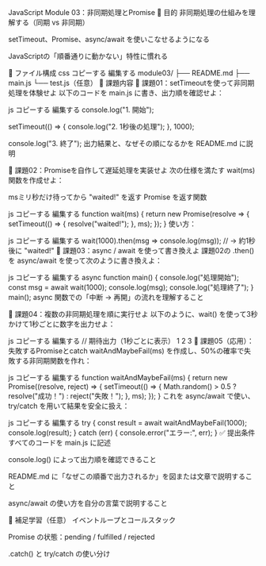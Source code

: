 JavaScript Module 03：非同期処理とPromise
🎯 目的
非同期処理の仕組みを理解する（同期 vs 非同期）

setTimeout、Promise、async/await を使いこなせるようになる

JavaScriptの「順番通りに動かない」特性に慣れる

📁 ファイル構成
css
コピーする
編集する
module03/
├── README.md
├── main.js
└── test.js（任意）
📝 課題内容
🧪 課題01：setTimeoutを使って非同期処理を体験せよ
以下のコードを main.js に書き、出力順を確認せよ：

js
コピーする
編集する
console.log("1. 開始");

setTimeout(() => {
  console.log("2. 1秒後の処理");
}, 1000);

console.log("3. 終了");
出力結果と、なぜその順になるかを README.md に説明

🧪 課題02：Promiseを自作して遅延処理を実装せよ
次の仕様を満たす wait(ms) 関数を作成せよ：

msミリ秒だけ待ってから "waited!" を返す Promise を返す関数

js
コピーする
編集する
function wait(ms) {
  return new Promise(resolve => {
    setTimeout(() => {
      resolve("waited!");
    }, ms);
  });
}
使い方：

js
コピーする
編集する
wait(1000).then(msg => console.log(msg)); // → 約1秒後に "waited!"
🧪 課題03：async / await を使って書き換えよ
課題02の .then() を async/await を使って次のように書き換えよ：

js
コピーする
編集する
async function main() {
  console.log("処理開始");
  const msg = await wait(1000);
  console.log(msg);
  console.log("処理終了");
}
main();
async 関数での「中断 → 再開」の流れを理解すること

🧪 課題04：複数の非同期処理を順に実行せよ
以下のように、wait() を使って3秒かけて1秒ごとに数字を出力せよ：

js
コピーする
編集する
// 期待出力（1秒ごとに表示）
1
2
3
🧪 課題05（応用）：失敗するPromiseとcatch
waitAndMaybeFail(ms) を作成し、50%の確率で失敗する非同期関数を作れ：

js
コピーする
編集する
function waitAndMaybeFail(ms) {
  return new Promise((resolve, reject) => {
    setTimeout(() => {
      Math.random() > 0.5 ? resolve("成功！") : reject("失敗！");
    }, ms);
  });
}
これを async/await で使い、try/catch を用いて結果を安全に扱え：

js
コピーする
編集する
try {
  const result = await waitAndMaybeFail(1000);
  console.log(result);
} catch (err) {
  console.error("エラー:", err);
}
✅ 提出条件
すべてのコードを main.js に記述

console.log() によって出力順を確認できること

README.md に「なぜこの順番で出力されるか」を図または文章で説明すること

async/await の使い方を自分の言葉で説明すること

🧠 補足学習（任意）
イベントループとコールスタック

Promise の状態：pending / fulfilled / rejected

.catch() と try/catch の使い分け